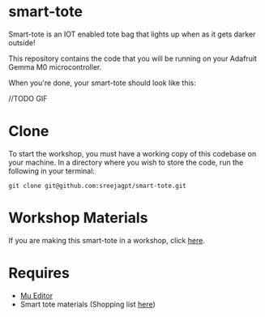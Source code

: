 # smart-tote
Smart-tote is an IOT enabled tote bag that lights up when as it gets darker outside!

This repository contains the code that you will be running on your Adafruit Gemma M0 microcontroller.

When you're done, your smart-tote should look like this:

//TODO GIF

# Clone

To start the workshop, you must have a working copy of this codebase on your machine. In a directory where you wish to store the code, run the following in your terminal:

`git clone git@github.com:sreejagpt/smart-tote.git`

# Workshop Materials

If you are making this smart-tote in a workshop, click [here](https://github.com/sreejagpt/smart-tote/wiki/Creative-Coding-With-Wearable-Technology:-A-Workshop).

# Requires
- [Mu Editor](https://codewith.mu/)
- Smart tote materials (Shopping list [here](https://github.com/sreejagpt/smart-tote/wiki/Shopping-List))
